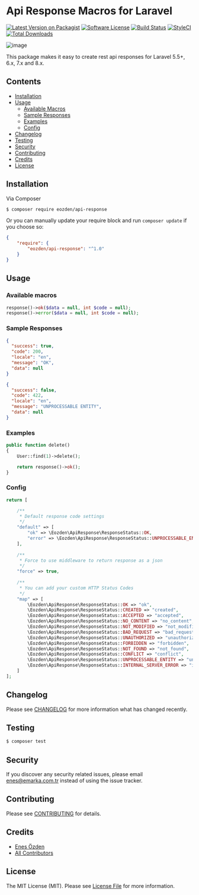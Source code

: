 # Api Response Macros for Laravel

[![Latest Version on Packagist](https://img.shields.io/packagist/v/eozden/api-response.svg?style=flat-square)](https://packagist.org/packages/eozden/api-response)
[![Software License](https://img.shields.io/badge/license-MIT-brightgreen.svg?style=flat-square)](LICENSE.md)
[![Build Status](https://img.shields.io/travis/eozden/api-response/master.svg?style=flat-square)](https://travis-ci.org/eozden/api-response)
[![StyleCI](https://styleci.io/repos/:id/shield)](https://styleci.io/repos/:id)
[![Total Downloads](https://img.shields.io/packagist/dt/eozden/api-response.svg?style=flat-square)](https://packagist.org/packages/eozden/api-response)

![image](https://banners.beyondco.de/API%20Response.png?theme=light&packageName=eozden%2Fapi-response&pattern=aztec&style=style_1&description=Easily+create+rest+api+responses&md=1&showWatermark=1&fontSize=100px&images=briefcase&widths=200&heights=200)

This package makes it easy to create rest api responses for Laravel 5.5+, 6.x, 7.x and 8.x.

## Contents

- [Installation](#installation)
- [Usage](#usage)
    - [Available Macros](#available_macros)
    - [Sample Responses](#sample_responses)
    - [Examples](#examples)
    - [Config](#config)
- [Changelog](#changelog)
- [Testing](#testing)
- [Security](#security)
- [Contributing](#contributing)
- [Credits](#credits)
- [License](#license)


## Installation
Via Composer
```bash
$ composer require eozden/api-response
```
Or you can manually update your require block and run `composer update` if you choose so:
```json
{
    "require": {
        "eozden/api-response": "^1.0"
    }
}
```

## Usage

### Available macros

```php
response()->ok($data = null, int $code = null);
response()->error($data = null, int $code = null);
```

### Sample Responses

```json
{
  "success": true,
  "code": 200,
  "locale": "en",
  "message": "OK",
  "data": null
}
```

```json
{
  "success": false,
  "code": 422,
  "locale": "en",
  "message": "UNPROCESSABLE ENTITY",
  "data": null
}
```

### Examples

```php
public function delete()
{
    User::find(1)->delete();

    return response()->ok();
}
```

### Config

```php
return [

    /**
     * Default response code settings
     */ 
    "default" => [
        "ok" => \Eozden\ApiResponse\ResponseStatus::OK,
        "error" => \Eozden\ApiResponse\ResponseStatus::UNPROCESSABLE_ENTITY,
    ],
    
    /**
     * Force to use middleware to return response as a json
     */ 
    "force" => true,
    
    /**
     * You can add your custom HTTP Status Codes
     */ 
    "map" => [
        \Eozden\ApiResponse\ResponseStatus::OK => "ok",
        \Eozden\ApiResponse\ResponseStatus::CREATED => "created",
        \Eozden\ApiResponse\ResponseStatus::ACCEPTED => "accepted",
        \Eozden\ApiResponse\ResponseStatus::NO_CONTENT => "no_content",
        \Eozden\ApiResponse\ResponseStatus::NOT_MODIFIED => "not_modified",
        \Eozden\ApiResponse\ResponseStatus::BAD_REQUEST => "bad_request",
        \Eozden\ApiResponse\ResponseStatus::UNAUTHORIZED => "unauthorized",
        \Eozden\ApiResponse\ResponseStatus::FORBIDDEN => "forbidden",
        \Eozden\ApiResponse\ResponseStatus::NOT_FOUND => "not_found",
        \Eozden\ApiResponse\ResponseStatus::CONFLICT => "conflict",
        \Eozden\ApiResponse\ResponseStatus::UNPROCESSABLE_ENTITY => "unprocessable_entity",
        \Eozden\ApiResponse\ResponseStatus::INTERNAL_SERVER_ERROR => "internal_server_error"
    ]
];
```

## Changelog

Please see [CHANGELOG](CHANGELOG.md) for more information what has changed recently.

## Testing

``` bash
$ composer test
```

## Security

If you discover any security related issues, please email enes@emarka.com.tr instead of using the issue tracker.

## Contributing

Please see [CONTRIBUTING](CONTRIBUTING.md) for details.

## Credits

- [Enes Özden](https://twitter.com/ensozden)
- [All Contributors](../../contributors)

## License

The MIT License (MIT). Please see [License File](LICENSE.md) for more information.
